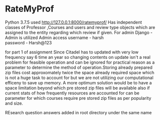 # RateMyProf
Python 3.7.5 used 
http://127.0.0.1:8000/ratemyprof/
Has independent classes of Professor ,Courses and users and review type objects which are assigned to the entity
regarding which review if given.
For admin Django - Admin is utilized 
Admin access
username - harsh  
password - Harsh@123

for part 1 of assignment
Since Citadel has to updated with very low frequency say 6 time an year so changing contents on update isn't a real problem for feasible operation and can be ignored for practical reason as a parameter to determine the method of operation.Storing already prepared zip files cost approxomately twice the space already required space which is not a huge task to account for but we are not utilizing our computational efficeny to save up memory. A more optimum solution would be to have a space limitation beyond which pre stored zip files will be available also if current stats of how frequently resources are accounted for can be parameter for which courses require pre stored zip files as per popularity and size.

REsearch question answers added in root directory under the same name
